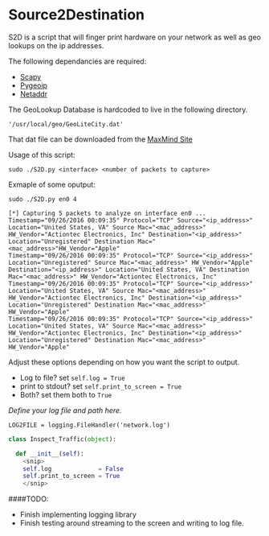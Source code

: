 # Source2Destination


S2D is a script that will finger print hardware on your network as well as geo lookups on the ip addresses. 

The following dependancies are required:

- [Scapy](http://www.secdev.org/projects/scapy/) 
- [Pygeoip](https://pypi.python.org/pypi/pygeoip/)
- [Netaddr](https://pypi.python.org/pypi/netaddr)

The GeoLookup Database is hardcoded to live in the following directory.
```
'/usr/local/geo/GeoLiteCity.dat'
```
That dat file can be downloaded from the [MaxMind Site](http://dev.maxmind.com/geoip/legacy/geolite/)


Usage of this script: 

```
sudo ./S2D.py <interface> <number of packets to capture> 
```

Exmaple of some oputput: 

```
sudo ./S2D.py en0 4

[*] Capturing 5 packets to analyze on interface en0 ...
Timestamp="09/26/2016 00:09:35" Protocol="TCP" Source="<ip_address>" Location="United States, VA" Source Mac="<mac_address>" HW_Vendor="Actiontec Electronics, Inc" Destination="<ip_address>" Location="Unregistered" Destination Mac="<mac_address>"HW_Vendor="Apple"
Timestamp="09/26/2016 00:09:35" Protocol="TCP" Source="<ip_address>" Location="Unregistered" Source Mac="<mac_address>" HW_Vendor="Apple" Destination="<ip_address>" Location="United States, VA" Destination Mac="<mac_address>" HW_Vendor="Actiontec Electronics, Inc"
Timestamp="09/26/2016 00:09:35" Protocol="TCP" Source="<ip_address>" Location="United States, VA" Source Mac="<mac_address>" HW_Vendor="Actiontec Electronics, Inc" Destination="<ip_address>" Location="Unregistered" Destination Mac="<mac_address>" HW_Vendor="Apple"
Timestamp="09/26/2016 00:09:35" Protocol="TCP" Source="<ip_address>" Location="United States, VA" Source Mac="<mac_address>" HW_Vendor="Actiontec Electronics, Inc" Destination="<ip_address>" Location="Unregistered" Destination Mac="<mac_address>" HW_Vendor="Apple"
```


Adjust these options depending on how you want the script to output. 

- Log to file? set ```self.log = True```
- print to stdout? set ```self.print_to_screen = True```
- Both? set them both to ```True```

*Define your log file and path here.*

```
LOG2FILE = logging.FileHandler('network.log')
```

```python
class Inspect_Traffic(object):

  def __init__(self):
    <snip>
    self.log             = False
    self.print_to_screen = True
    </snip>
```    

####TODO: 
- Finish implementing logging library
- Finish testing around streaming to the screen and writing to log file. 

